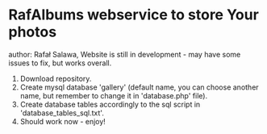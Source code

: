 # RafAlbums webservice to store Your photos
author: Rafał Salawa,
Website is still in development - may have some issues to fix, but works overall.

1. Download repository.
2. Create mysql database 'gallery' (default name, you can choose another name, but remember to change it in 'database.php' file).
3. Create database tables accordingly to the sql script in 'database_tables_sql.txt'.
4. Should work now - enjoy!
